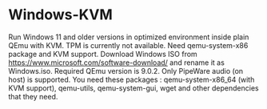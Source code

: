 # Windows-KVM
Run Windows 11 and older versions in optimized environment inside plain QEmu with KVM. TPM is currently not available. Need qemu-system-x86 package and KVM support. Download Windows ISO from https://www.microsoft.com/software-download/ and rename it as Windows.iso. Required QEmu version is 9.0.2. Only PipeWare audio (on host) is supported.
You need these packages : qemu-system-x86_64 (with KVM support), qemu-utils, qemu-system-gui, wget and other dependencies that they need. 

